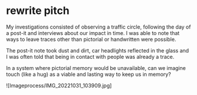 # rewrite pitch

My investigations consisted of observing a traffic circle, following the day of a post-it and interviews about our impact in time. I was able to note that ways to leave traces other than pictorial or handwritten were possible.

The post-it note took dust and dirt, car headlights reflected in the glass and I was often told that being in contact with people was already a trace.

In a system where pictorial memory would be unavailable, can we imagine touch (like a hug) as a viable and lasting way to keep us in memory?

![Imageprocess/IMG_20221031_103909.jpg]